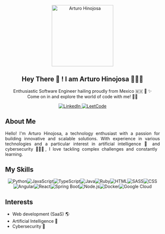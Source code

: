 <div align="center">
  <img src="https://media.licdn.com/dms/image/D5603AQEt1Uidfb50IQ/profile-displayphoto-shrink_800_800/0/1713991576265?e=1720656000&v=beta&t=t4d7gdlXdZRqFIVpB9TAyrWsr6GA2lAsTBWMGtxX7Zo" alt="Arturo Hinojosa" width="200" height="200">
  <h2>Hey There 👋 ! I am Arturo Hinojosa 👨🏽‍💻</h2>
  <p> Enthusiastic Software Engineer hailing proudly from Mexico 🇲🇽 🌮 ✨ <br>
    Come on in and explore the world of code with me! 👨‍💻</p>
    <p dir="auto">
      </a>
      <a href="https://www.linkedin.com/in/arturo-hinojosa/" rel="nofollow">
          <img src="https://camo.githubusercontent.com/a59bf6f177205e24215f5010b0206f1c6450fd207f13ae7d8b20b1562ae9120e/68747470733a2f2f696d672e736869656c64732e696f2f62616467652f2d4c696e6b6564496e2d3030373742353f7374796c653d666f722d7468652d6261646765266c6f676f3d6c696e6b6564696e266c6f676f436f6c6f723d7768697465" alt="LinkedIn" style="max-width: 100%;">
      </a>
      <a href="https://leetcode.com/u/arturohin16/" rel="nofollow">
          <img src="https://camo.githubusercontent.com/18f3ed31825c9c5628833df8afda87e99a0c566aaf1f82af597b2a8a3a4dfabf/68747470733a2f2f696d672e736869656c64732e696f2f62616467652f2d4c6565745f436f64652d6536376532323f7374796c653d666f722d7468652d6261646765266c6f676f3d6c656574636f6465266c6f676f436f6c6f723d7768697465" alt="LeetCode" style="max-width: 100%;">
      </a>
  </p>

</div>

<div align="justify">
  <h2>About Me</h2>
  <p>Hello! I'm Arturo Hinojosa, a technology enthusiast with a passion for building innovative and scalable solutions. With experience in various technologies and a particular interest in artificial intelligence 🧠 and cybersecurity 👮🏽‍♂️, I love tackling complex challenges and constantly learning.</p>
</div>

<div align="center">
  <h2 align="left">My Skills</h2>
  <div style="display: flex; flex-wrap: wrap; justify-content: center;">
    <img src="https://img.shields.io/badge/-Python-3776AB?logo=python&logoColor=white&style=flat" alt="Python">
    <img src="https://img.shields.io/badge/-JavaScript-F7DF1E?logo=javascript&logoColor=black&style=flat" alt="JavaScript">
    <img src="https://img.shields.io/badge/-TypeScript-3178C6?logo=typescript&logoColor=white&style=flat" alt="TypeScript">
    <img src="https://img.shields.io/badge/-Java-007396?logo=java&logoColor=white&style=flat" alt="Java">
    <img src="https://img.shields.io/badge/-Ruby-CC342D?logo=ruby&logoColor=white&style=flat" alt="Ruby">
    <img src="https://img.shields.io/badge/-HTML-E34F26?logo=html5&logoColor=white&style=flat" alt="HTML">
    <img src="https://img.shields.io/badge/-SASS-CC6699?logo=sass&logoColor=white&style=flat" alt="SASS">
    <img src="https://img.shields.io/badge/-CSS-1572B6?logo=css3&logoColor=white&style=flat" alt="CSS">
    <img src="https://img.shields.io/badge/-Angular-DD0031?logo=angular&logoColor=white&style=flat" alt="Angular">
    <img src="https://img.shields.io/badge/-React-61DAFB?logo=react&logoColor=white&style=flat" alt="React">
    <img src="https://img.shields.io/badge/-Spring%20Boot-6DB33F?logo=spring-boot&logoColor=white&style=flat" alt="Spring Boot">
    <img src="https://img.shields.io/badge/-Node.js-339933?logo=node.js&logoColor=white&style=flat" alt="Node.js">
    <img src="https://img.shields.io/badge/-Docker-2496ED?logo=docker&logoColor=white&style=flat" alt="Docker">
    <img src="https://img.shields.io/badge/-Google%20Cloud-4285F4?logo=google-cloud&logoColor=white&style=flat" alt="Google Cloud">
  </div>
</div>

<div align="lefy">
  <h2>Interests</h2>
  <ul>
    <li>Web development (SaaS) 🌎</li>
    <li>Artificial Intelligence 🤖</li>
    <li>Cybersecurity 🚨</li>
  </ul>
</div>
